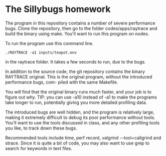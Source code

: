 # The Sillybugs homework

The program in this repository contains a number of severe performance bugs. Clone the repository, then go to the folder codes/apps/raytrace and build the binary using make. You'll want to run this program on nodes.

To run the program use this command line.

`./RAYTRACE -a1 inputs/teapot.env`

in the raytrace folder. It takes a few seconds to run, due to the bugs.

In addition to the source code, the git repository contains the binary RAYTRACE original. This is the original program, without the introduced performance bugs, com-
piled with the same Makefile. 

You will find that the original binary runs much
faster, and your job is to figure out why. TIP: you can use -a10 instead of -a1
to make the programs take longer to run, potentially giving you more detailed profiling data.

The introduced bugs are well hidden, and the program is relatively large, making it extremely difficult to debug its poor performance without tools. You’ll want to use the tools discussed in class, and any other profiling tools you like, to track down these bugs. 

Recommended tools include time, perf record, valgrind --tool=callgrind and strace. Since it is quite a bit of code, you may also want to use grep to search for keywords in text files.



